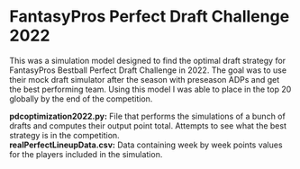 # FantasyPros Perfect Draft Challenge 2022
This was a simulation model designed to find the optimal draft strategy for FantasyPros Bestball Perfect Draft Challenge in 2022. The goal was to use their mock draft simulator after the season with preseason ADPs and get the best performing team. Using this model I was able to place in the top 20 globally by the end of the competition.

**pdcoptimization2022.py:** File that performs the simulations of a bunch of drafts and computes their output point total. Attempts to see what the best strategy is in the competition.  
**realPerfectLineupData.csv:** Data containing week by week points values for the players included in the simulation.  

